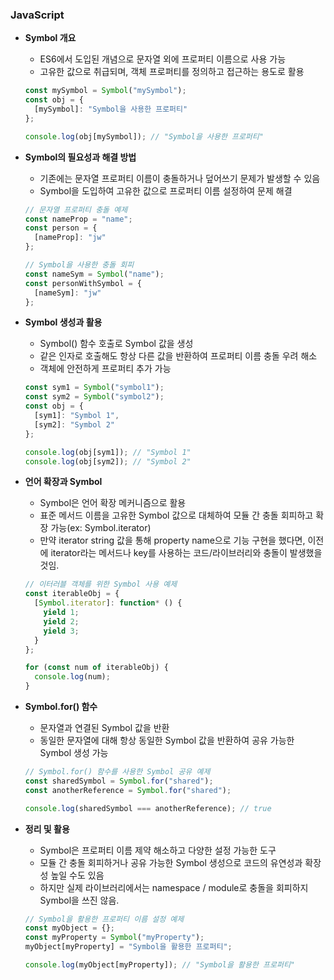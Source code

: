 ### JavaScript

- **Symbol 개요**
    - ES6에서 도입된 개념으로 문자열 외에 프로퍼티 이름으로 사용 가능
    - 고유한 값으로 취급되며, 객체 프로퍼티를 정의하고 접근하는 용도로 활용
    
    ```javascript
    const mySymbol = Symbol("mySymbol");
    const obj = {
      [mySymbol]: "Symbol을 사용한 프로퍼티"
    };
    
    console.log(obj[mySymbol]); // "Symbol을 사용한 프로퍼티"
    
    ```
    
- **Symbol의 필요성과 해결 방법**
    - 기존에는 문자열 프로퍼티 이름이 충돌하거나 덮어쓰기 문제가 발생할 수 있음
    - Symbol을 도입하여 고유한 값으로 프로퍼티 이름 설정하여 문제 해결
    
    ```javascript
    // 문자열 프로퍼티 충돌 예제
    const nameProp = "name";
    const person = {
      [nameProp]: "jw"
    };
    
    // Symbol을 사용한 충돌 회피
    const nameSym = Symbol("name");
    const personWithSymbol = {
      [nameSym]: "jw"
    };
    
    ```
    
- **Symbol 생성과 활용**
    - Symbol() 함수 호출로 Symbol 값을 생성
    - 같은 인자로 호출해도 항상 다른 값을 반환하여 프로퍼티 이름 충돌 우려 해소
    - 객체에 안전하게 프로퍼티 추가 가능
    
    ```javascript
    const sym1 = Symbol("symbol1");
    const sym2 = Symbol("symbol2");
    const obj = {
      [sym1]: "Symbol 1",
      [sym2]: "Symbol 2"
    };
    
    console.log(obj[sym1]); // "Symbol 1"
    console.log(obj[sym2]); // "Symbol 2"
    
    ```
    
- **언어 확장과 Symbol**
    - Symbol은 언어 확장 메커니즘으로 활용
    - 표준 메서드 이름을 고유한 Symbol 값으로 대체하여 모듈 간 충돌 회피하고 확장 가능(ex: Symbol.iterator)
    - 만약 iterator string 값을 통해 property name으로 기능 구현을 했다면, 이전에 iterator라는 메서드나 key를 사용하는 코드/라이브러리와 충돌이 발생했을 것임.
    
    ```javascript
    // 이터러블 객체를 위한 Symbol 사용 예제
    const iterableObj = {
      [Symbol.iterator]: function* () {
        yield 1;
        yield 2;
        yield 3;
      }
    };
    
    for (const num of iterableObj) {
      console.log(num);
    }
    
    ```
    
- **Symbol.for() 함수**
    - 문자열과 연결된 Symbol 값을 반환
    - 동일한 문자열에 대해 항상 동일한 Symbol 값을 반환하여 공유 가능한 Symbol 생성 가능
    
    ```javascript
    // Symbol.for() 함수를 사용한 Symbol 공유 예제
    const sharedSymbol = Symbol.for("shared");
    const anotherReference = Symbol.for("shared");
    
    console.log(sharedSymbol === anotherReference); // true
    
    ```
    
- **정리 및 활용**
    - Symbol은 프로퍼티 이름 제약 해소하고 다양한 설정 가능한 도구
    - 모듈 간 충돌 회피하거나 공유 가능한 Symbol 생성으로 코드의 유연성과 확장성 높일 수도 있음
    - 하지만 실제 라이브러리에서는 namespace / module로 충돌을 회피하지 Symbol을 쓰진 않음.
    
    ```javascript
    // Symbol을 활용한 프로퍼티 이름 설정 예제
    const myObject = {};
    const myProperty = Symbol("myProperty");
    myObject[myProperty] = "Symbol을 활용한 프로퍼티";
    
    console.log(myObject[myProperty]); // "Symbol을 활용한 프로퍼티"
    
    ```